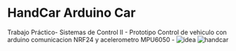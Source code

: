 # HandCar Arduino Car
Trabajo Práctico- Sistemas de Control II - Prototipo Control de vehiculo con arduino comunicacion NRF24 y acelerometro MPU6050 -
![idea](https://github.com/mateooD/HandCar/assets/123789192/a915afd1-b797-49ef-a98b-8f7bf25dc1e4)
![handcar](https://github.com/mateooD/HandCar/assets/123789192/3201c6a0-9b2a-4e23-960e-548e4a7e064a)

